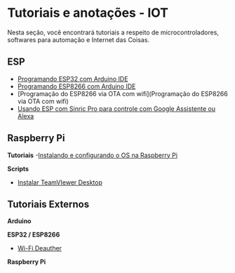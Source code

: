 # Tutoriais e anotações - IOT

Nesta seção, você encontrará tutoriais a respeito de microcontroladores, softwares para automação e Internet das Coisas.
## ESP
- [Programando ESP32 com Arduino IDE](https://github.com/williampilger/tutoriais/blob/master/iot/esp/programando_ESP32_com_Arduino_IDE.md)
- [Programando ESP8266 com Arduino IDE](https://github.com/williampilger/tutoriais/blob/master/iot/esp/programando_ESP8266_com_Arduino_IDE.md)
- [Programação do ESP8266 via OTA com wifi](Programação do ESP8266 via OTA com wifi)
- [Usando ESP com Sinric Pro para controle com Google Assistente ou Alexa](https://github.com/williampilger/tutoriais/blob/master/iot/esp/eps_com_sinric.md)

## Raspberry Pi
**Tutoriais**
  -[Instalando e configurando o OS na Raspberry Pi](https://github.com/williampilger/iot/blob/main/raspberrypi/instalando_e_configurando_os_raspberrypi.md)

**Scripts**
  - [Instalar TeamVIewer Desktop](https://github.com/williampilger/iot/raw/main/raspberrypi/scripts/install_teamviewer.sh)

## Tutoriais Externos

**Arduino**

**ESP32 / ESP8266**

- [Wi-Fi Deauther](https://github.com/spacehuhntech/esp8266_deauther/wiki/Installation)

**Raspberry Pi**

